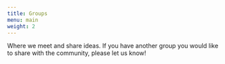 ```yaml
---
title: Groups
menu: main
weight: 2
---
```


Where we meet and share ideas. If you have another group you would like to share with the community, please let us know!
